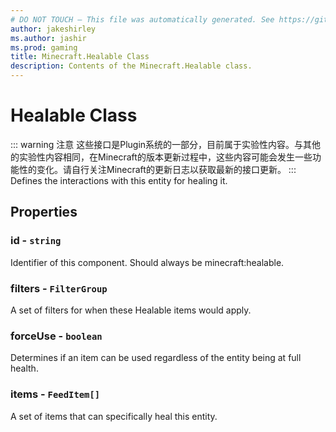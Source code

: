 ```yaml
---
# DO NOT TOUCH — This file was automatically generated. See https://github.com/Mojang/MinecraftScriptingApiDocsGenerator to modify descriptions, examples, etc.
author: jakeshirley
ms.author: jashir
ms.prod: gaming
title: Minecraft.Healable Class
description: Contents of the Minecraft.Healable class.
---
```

# Healable Class
::: warning 注意
这些接口是Plugin系统的一部分，目前属于实验性内容。与其他的实验性内容相同，在Minecraft的版本更新过程中，这些内容可能会发生一些功能性的变化。请自行关注Minecraft的更新日志以获取最新的接口更新。
:::
Defines the interactions with this entity for healing it.

## Properties
### **id** - `string`
Identifier of this component. Should always be minecraft:healable.


### **filters** - `FilterGroup`
A set of filters for when these Healable items would apply.


### **forceUse** - `boolean`
Determines if an item can be used regardless of the entity being at full health.


### **items** - `FeedItem[]`
A set of items that can specifically heal this entity.



